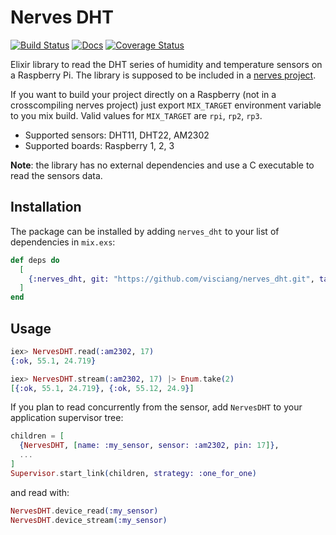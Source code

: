 # Nerves DHT

[![Build Status](https://travis-ci.org/visciang/nerves_dht.svg?branch=master)](https://travis-ci.org/visciang/nerves_dht) [![Docs](https://img.shields.io/badge/docs-latest-green.svg)](https://visciang.github.io/nerves_dht/readme.html) [![Coverage Status](https://coveralls.io/repos/github/visciang/nerves_dht/badge.svg)](https://coveralls.io/github/visciang/nerves_dht)

Elixir library to read the DHT series of humidity and temperature sensors on a Raspberry Pi.
The library is supposed to be included in a [nerves project](http://nerves-project.org/).

If you want to build your project directly on a Raspberry (not in a crosscompiling nerves project)
just export `MIX_TARGET` environment variable to you mix build.
Valid values for `MIX_TARGET` are `rpi`, `rp2`, `rp3`.

* Supported sensors: DHT11, DHT22, AM2302
* Supported boards: Raspberry 1, 2, 3

**Note**: the library has no external dependencies and use a C executable to read the sensors data.

## Installation

The package can be installed by adding `nerves_dht` to your list of dependencies in `mix.exs`:

```elixir
def deps do
  [
    {:nerves_dht, git: "https://github.com/visciang/nerves_dht.git", tag: "xxx"}
  ]
end
```

## Usage

```elixir
iex> NervesDHT.read(:am2302, 17)
{:ok, 55.1, 24.719}

iex> NervesDHT.stream(:am2302, 17) |> Enum.take(2)
[{:ok, 55.1, 24.719}, {:ok, 55.12, 24.9}]
```

If you plan to read concurrently from the sensor, add `NervesDHT` to your application supervisor tree:

```elixir
children = [
  {NervesDHT, [name: :my_sensor, sensor: :am2302, pin: 17]},
  ...
]
Supervisor.start_link(children, strategy: :one_for_one)
```

and read with:

```elixir
NervesDHT.device_read(:my_sensor)
NervesDHT.device_stream(:my_sensor)
```
